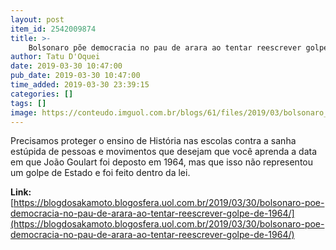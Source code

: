 ```yaml
---
layout: post
item_id: 2542009874
title: >-
    Bolsonaro põe democracia no pau de arara ao tentar reescrever golpe de 1964
author: Tatu D'Oquei
date: 2019-03-30 10:47:00
pub_date: 2019-03-30 10:47:00
time_added: 2019-03-30 23:39:15
categories: []
tags: []
image: https://conteudo.imguol.com.br/blogs/61/files/2019/03/bolsonaro_militares-615x300.jpg
---
```


Precisamos proteger o ensino de História nas escolas contra a sanha estúpida de pessoas e movimentos que desejam que você aprenda a data em que João Goulart foi deposto em 1964, mas que isso não representou um golpe de Estado e foi feito dentro da lei.

**Link:** [https://blogdosakamoto.blogosfera.uol.com.br/2019/03/30/bolsonaro-poe-democracia-no-pau-de-arara-ao-tentar-reescrever-golpe-de-1964/](https://blogdosakamoto.blogosfera.uol.com.br/2019/03/30/bolsonaro-poe-democracia-no-pau-de-arara-ao-tentar-reescrever-golpe-de-1964/)

